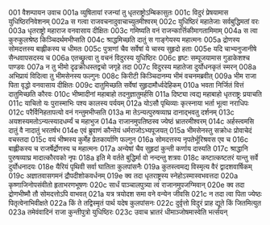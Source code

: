 001	वैशम्पायन उवाच
001a	व्युषितायां रजन्यां तु धृतराष्ट्रोऽम्बिकासुतः
001c	विदुरं प्रेषयामास युधिष्ठिरनिवेशनम्
002a	स गत्वा राजवचनादुवाचाच्युतमीश्वरम्
002c	युधिष्ठिरं महातेजाः सर्वबुद्धिमतां वरः
003a	धृतराष्ट्रो महाराज वनवासाय दीक्षितः
003c	गमिष्यति वनं राजन्कार्त्तिकीमागतामिमाम्
004a	स त्वा कुरुकुलश्रेष्ठ किञ्चिदर्थमभीप्सति
004c	श्राद्धमिच्छति दातुं स गाङ्गेयस्य महात्मनः
005a	द्रोणस्य सोमदत्तस्य बाह्लीकस्य च धीमतः
005c	पुत्राणां चैव सर्वेषां ये चास्य सुहृदो हताः
005e	यदि चाभ्यनुजानीषे सैन्धवापसदस्य च
006a	एतच्छ्रुत्वा तु वचनं विदुरस्य युधिष्ठिरः
006c	हृष्टः सम्पूजयामास गुडाकेशश्च पाण्डवः
007a	न तु भीमो दृढक्रोधस्तद्वचो जगृहे तदा
007c	विदुरस्य महातेजा दुर्योधनकृतं स्मरन्
008a	अभिप्रायं विदित्वा तु भीमसेनस्य फल्गुनः
008c	किरीटी किञ्चिदानम्य भीमं वचनमब्रवीत्
009a	भीम राजा पिता वृद्धो वनवासाय दीक्षितः
009c	दातुमिच्छति सर्वेषां सुहृदामौर्ध्वदेहिकम्
010a	भवता निर्जितं वित्तं दातुमिच्छति कौरवः
010c	भीष्मादीनां महाबाहो तदनुज्ञातुमर्हसि
011a	दिष्ट्या त्वद्य महाबाहो धृतराष्ट्रः प्रयाचति
011c	याचितो यः पुरास्माभिः पश्य कालस्य पर्ययम्
012a	योऽसौ पृथिव्याः कृत्स्नाया भर्ता भूत्वा नराधिपः
012c	परैर्विनिहतापत्यो वनं गन्तुमभीप्सति
013a	मा तेऽन्यत्पुरुषव्याघ्र दानाद्भवतु दर्शनम्
013c	अयशस्यमतोऽन्यत्स्यादधर्म्यं च महाभुज
014a	राजानमुपतिष्ठस्व ज्येष्ठं भ्रातरमीश्वरम्
014c	अर्हस्त्वमसि दातुं वै नादातुं भरतर्षभ
014e	एवं ब्रुवाणं कौन्तेयं धर्मराजोऽभ्यपूजयत्
015a	भीमसेनस्तु सक्रोधः प्रोवाचेदं वचस्तदा
015c	वयं भीष्मस्य कुर्मेह प्रेतकार्याणि फल्गुन
016a	सोमदत्तस्य नृपतेर्भूरिश्रवस एव च
016c	बाह्लीकस्य च राजर्षेर्द्रोणस्य च महात्मनः
017a	अन्येषां चैव सुहृदां कुन्ती कर्णाय दास्यति
017c	श्राद्धानि पुरुषव्याघ्र मादात्कौरवको नृपः
018a	इति मे वर्तते बुद्धिर्मा वो नन्दन्तु शत्रवः
018c	कष्टात्कष्टतरं यान्तु सर्वे दुर्योधनादयः
018e	यैरियं पृथिवी सर्वा घातिता कुलपांसनैः
019a	कुतस्त्वमद्य विस्मृत्य वैरं द्वादशवार्षिकम्
019c	अज्ञातवासगमनं द्रौपदीशोकवर्धनम्
019e	क्व तदा धृतराष्ट्रस्य स्नेहोऽस्मास्वभवत्तदा
020a	कृष्णाजिनोपसंवीतो हृताभरणभूषणः
020c	सार्धं पाञ्चालपुत्र्या त्वं राजानमुपजग्मिवान्
020e	क्व तदा द्रोणभीष्मौ तौ सोमदत्तोऽपि वाभवत्
021a	यत्र त्रयोदश समा वने वन्येन जीवसि
021c	न तदा त्वा पिता ज्येष्ठः पितृत्वेनाभिवीक्षते
022a	किं ते तद्विस्मृतं पार्थ यदेष कुलपांसनः
022c	दुर्वृत्तो विदुरं प्राह द्यूते किं जितमित्युत
023a	तमेवंवादिनं राजा कुन्तीपुत्रो युधिष्ठिरः
023c	उवाच भ्रातरं धीमाञ्जोषमास्वेति भर्त्सयन्
